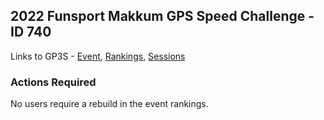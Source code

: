 ## 2022 Funsport Makkum GPS Speed Challenge - ID 740

Links to GP3S - [Event](https://www.gps-speedsurfing.com/default.aspx?mnu=event&val=740), [Rankings](https://www.gps-speedsurfing.com/default.aspx?mnu=eventranking&val=740), [Sessions](https://www.gps-speedsurfing.com/default.aspx?mnu=eventsessions&val=740)

### Actions Required

No users require a rebuild in the event rankings.

